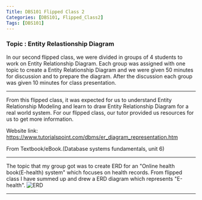 ```yaml
---
Title: DBS101 Flipped Class 2
Categories: [DBS101, Flipped_Class2]
Tags: [DBS101]
---
```


### Topic : Entity Relastionship Diagram

In our second flipped class, we were divided in groups of 4 students to work on Entity Relationship Diagram. Each group was assigned with one topic to create a Entity Relationship Diagram and we were given 50 minutes for discussion and to prepare the diagram. After the discussion each group was given 10 minutes for class presentation.

---
From this flipped class, it was expected for us to understand Entity Relationship Modeling and learn to draw Entity Relationship Diagram for a real world system.
For our flipped class, our tutor provided us resources for us to get more information.

Website link: https://www.tutorialspoint.com/dbms/er_diagram_representation.htm

From Textbook/eBook.(Database systems fundamentals, unit 6)

---
The topic that my group got was to create ERD for an "Online health book(E-health) system" which focuses on health records.
From flipped class I have summed up and drew a ERD diagram which represents "E-health".
![ERD](/home/wangdra/Desktop/DwangShers.github.io/image)
 
 
---

